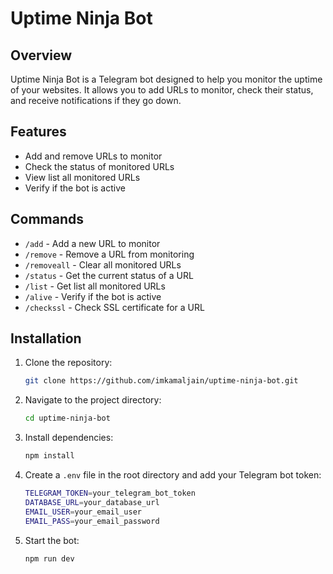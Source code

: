 # Uptime Ninja Bot

## Overview
Uptime Ninja Bot is a Telegram bot designed to help you monitor the uptime of your websites. It allows you to add URLs to monitor, check their status, and receive notifications if they go down.

## Features
- Add and remove URLs to monitor
- Check the status of monitored URLs
- View list all monitored URLs
- Verify if the bot is active

## Commands
- `/add` - Add a new URL to monitor
- `/remove` - Remove a URL from monitoring
- `/removeall` - Clear all monitored URLs
- `/status` - Get the current status of a URL
- `/list` - Get list all monitored URLs
- `/alive` - Verify if the bot is active
- `/checkssl` - Check SSL certificate for a URL

## Installation
1. Clone the repository:
   ```bash
   git clone https://github.com/imkamaljain/uptime-ninja-bot.git
   ```
2. Navigate to the project directory:
   ```bash
   cd uptime-ninja-bot
   ```
3. Install dependencies:
   ```bash
   npm install
   ```
4. Create a `.env` file in the root directory and add your Telegram bot token:
   ```bash
   TELEGRAM_TOKEN=your_telegram_bot_token
   DATABASE_URL=your_database_url
   EMAIL_USER=your_email_user
   EMAIL_PASS=your_email_password
   ```
5. Start the bot:
   ```bash
   npm run dev
   ```
